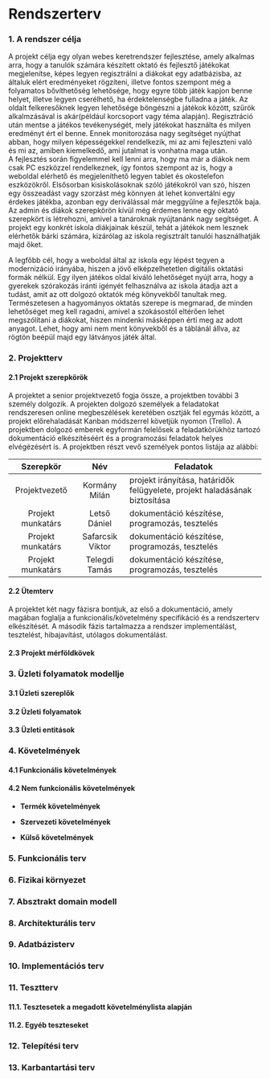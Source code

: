 # Rendszerterv



### 1. A rendszer célja

A projekt célja egy olyan webes keretrendszer fejlesztése, amely alkalmas arra, hogy  a tanulók számára készített oktató és fejlesztő játékokat megjelenítse, képes legyen regisztrálni a diákokat egy adatbázisba, az általuk elért eredményeket rögzíteni, illetve fontos szempont még a folyamatos bővíthetőség lehetősége, hogy egyre több játék kapjon benne helyet, illetve legyen cserélhető, ha érdektelenségbe fulladna a játék.
Az oldalt felkeresőknek legyen lehetősége böngészni a játékok között, szűrök alkalmzásával is akár(például korcsoport vagy téma alapján). Regisztráció után mentse a játékos tevékenységét, mely játékokat használta és milyen eredményt ért el benne. Ennek monitorozása nagy segítséget nyújthat abban, hogy milyen képességekkel rendelkezik, mi az ami fejleszteni való és mi az, amiben kiemelkedő, ami jutalmat is vonhatna maga után.  
A fejlesztés során figyelemmel kell lenni arra, hogy ma már a diákok nem csak PC eszközzel rendelkeznek, így fontos szempont az is, hogy a weboldal elérhető és megjeleníthető legyen tablet és okostelefon eszközökről. Elsősorban kisiskolásoknak szóló játékokról van szó, hiszen egy összeadást vagy szorzást még könnyen át lehet konvertálni egy érdekes játékba, azonban egy deriválással már meggyűlne a fejlesztők baja.
Az admin és diákok szerepkörön kívül még érdemes lenne egy oktató szerepkört is létrehozni, amivel a tanároknak nyújtanánk nagy segítséget. A projekt egy konkrét iskola diákjainak készül, tehát a játékok nem lesznek elérhetők bárki számára, kizárólag az iskola regisztrált tanulói használhatják majd őket.

A legfőbb cél, hogy a weboldal által az iskola egy lépést tegyen a modernizáció irányába, hiszen a jövő elképzelhetetlen digitális oktatási formák nélkül. Egy ilyen játékos oldal kiváló lehetőséget nyújt arra, hogy a gyerekek szórakozás iránti igényét felhasználva az iskola átadja azt a tudást, amit az ott dolgozó oktatók még könyvekből tanultak meg. Természetesen a hagyományos oktatás szerepe is megmarad, de minden lehetőséget meg kell ragadni, amivel a szokásostól eltérően lehet megszólítani a diákokat, hiszen mindenki másképpen érti meg az adott anyagot. Lehet, hogy ami nem ment könyvekből és a táblánál állva, az rögtön beépül majd egy látványos játék által.

### 2. Projektterv

####    2.1 Projekt szerepkörök

A projektet a senior projektvezető fogja össze, a projektben további 3 személy dolgozik. A projekten dolgozó személyek a feladatokat rendszeresen online megbeszélések keretében osztják fel egymás között, a projekt előrehaladását Kanban módszerrel követjük nyomon (Trello). A projektben dolgozó emberek egyformán felelősek a feladatkörükhöz tartozó dokumentáció elkészítéséért és a programozási feladatok helyes elvégézésért is. A projektben részt vevő személyek pontos listája az alábbi:

|Szerepkör|Név|Feladatok|
|:----------------------------:|:---------------------------------------------:|--------------------------------------------------------------------------|
|Projektvezető|Kormány Milán|projekt irányítása, határidők felügyelete, projekt haladásának biztosítása|
|Projekt munkatárs|Letső Dániel|dokumentáció készítése, programozás, tesztelés|
|Projekt munkatárs|Safarcsik Viktor|dokumentáció készítése, programozás, tesztelés|
|Projekt munkatárs|Telegdi Tamás|dokumentáció készítése, programozás, tesztelés|

####    2.2 Ütemterv

A projektet két nagy fázisra bontjuk, az első a dokumentáció, amely magában foglalja a funkcionális/követelmény specifikáció és a rendszerterv elkészítését.
A második fázis tartalmazza a rendszer implementálást, tesztelést, hibajavítást, utólagos dokumentálást.

####    2.3 Projekt mérföldkövek



### 3. Üzleti folyamatok modellje

#### 			3.1 Üzleti szereplők



#### 			3.2 Üzleti folyamatok



#### 			3.3 Üzleti entitások



### 4. Követelmények

#### 4.1 Funkcionális követelmények



#### 4.2 Nem funkcionális követelmények 

- **Termék követelmények**

- **Szervezeti követelmények**

- **Külső követelmények**

  

### 5. Funkcionális terv



### 6. Fizikai környezet


### 7. Absztrakt domain modell




### 8. Architekturális terv



### 9. Adatbázisterv




### 10. Implementációs terv



### 11. Tesztterv



#### 11.1. Tesztesetek a megadott követelménylista alapján



#### 11.2. Egyéb teszteseket




### 12. Telepítési terv



### 13. Karbantartási terv

